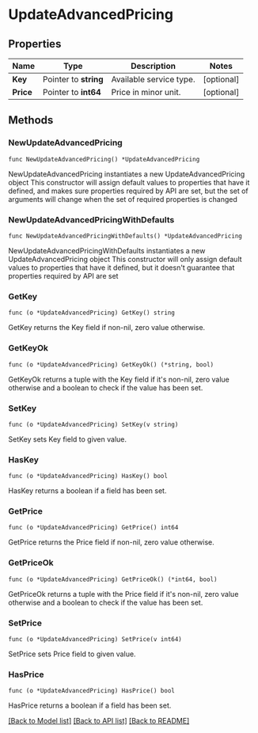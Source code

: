# UpdateAdvancedPricing

## Properties

Name | Type | Description | Notes
------------ | ------------- | ------------- | -------------
**Key** | Pointer to **string** | Available service type. | [optional] 
**Price** | Pointer to **int64** | Price in minor unit. | [optional] 

## Methods

### NewUpdateAdvancedPricing

`func NewUpdateAdvancedPricing() *UpdateAdvancedPricing`

NewUpdateAdvancedPricing instantiates a new UpdateAdvancedPricing object
This constructor will assign default values to properties that have it defined,
and makes sure properties required by API are set, but the set of arguments
will change when the set of required properties is changed

### NewUpdateAdvancedPricingWithDefaults

`func NewUpdateAdvancedPricingWithDefaults() *UpdateAdvancedPricing`

NewUpdateAdvancedPricingWithDefaults instantiates a new UpdateAdvancedPricing object
This constructor will only assign default values to properties that have it defined,
but it doesn't guarantee that properties required by API are set

### GetKey

`func (o *UpdateAdvancedPricing) GetKey() string`

GetKey returns the Key field if non-nil, zero value otherwise.

### GetKeyOk

`func (o *UpdateAdvancedPricing) GetKeyOk() (*string, bool)`

GetKeyOk returns a tuple with the Key field if it's non-nil, zero value otherwise
and a boolean to check if the value has been set.

### SetKey

`func (o *UpdateAdvancedPricing) SetKey(v string)`

SetKey sets Key field to given value.

### HasKey

`func (o *UpdateAdvancedPricing) HasKey() bool`

HasKey returns a boolean if a field has been set.

### GetPrice

`func (o *UpdateAdvancedPricing) GetPrice() int64`

GetPrice returns the Price field if non-nil, zero value otherwise.

### GetPriceOk

`func (o *UpdateAdvancedPricing) GetPriceOk() (*int64, bool)`

GetPriceOk returns a tuple with the Price field if it's non-nil, zero value otherwise
and a boolean to check if the value has been set.

### SetPrice

`func (o *UpdateAdvancedPricing) SetPrice(v int64)`

SetPrice sets Price field to given value.

### HasPrice

`func (o *UpdateAdvancedPricing) HasPrice() bool`

HasPrice returns a boolean if a field has been set.


[[Back to Model list]](../README.md#documentation-for-models) [[Back to API list]](../README.md#documentation-for-api-endpoints) [[Back to README]](../README.md)


